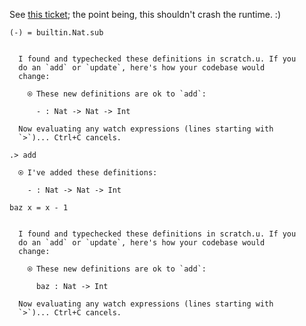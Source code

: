 See [this ticket](https://github.com/unisonweb/unison/issues/873); the point being, this shouldn't crash the runtime. :)

```unison
(-) = builtin.Nat.sub
```

```ucm

  I found and typechecked these definitions in scratch.u. If you
  do an `add` or `update`, here's how your codebase would
  change:
  
    ⍟ These new definitions are ok to `add`:
    
      - : Nat -> Nat -> Int
   
  Now evaluating any watch expressions (lines starting with
  `>`)... Ctrl+C cancels.

```
```ucm
.> add

  ⍟ I've added these definitions:
  
    - : Nat -> Nat -> Int

```
```unison
baz x = x - 1
```

```ucm

  I found and typechecked these definitions in scratch.u. If you
  do an `add` or `update`, here's how your codebase would
  change:
  
    ⍟ These new definitions are ok to `add`:
    
      baz : Nat -> Int
   
  Now evaluating any watch expressions (lines starting with
  `>`)... Ctrl+C cancels.

```
